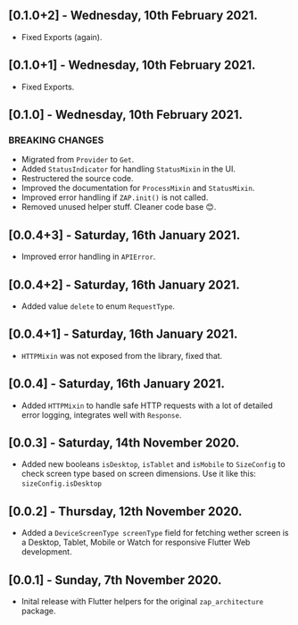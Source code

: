 ## [0.1.0+2] - Wednesday, 10th February 2021.

* Fixed Exports (again).

## [0.1.0+1] - Wednesday, 10th February 2021.

* Fixed Exports.

## [0.1.0] - Wednesday, 10th February 2021.

### BREAKING CHANGES

* Migrated from `Provider` to `Get`.
* Added `StatusIndicator` for handling `StatusMixin` in the UI.
* Restructered the source code.
* Improved the documentation for `ProcessMixin` and `StatusMixin`.
* Improved error handling if `ZAP.init()` is not called.
* Removed unused helper stuff. Cleaner code base 😊.

## [0.0.4+3] - Saturday, 16th January 2021.

* Improved error handling in `APIError`.

## [0.0.4+2] - Saturday, 16th January 2021.

* Added value `delete` to enum `RequestType`.

## [0.0.4+1] - Saturday, 16th January 2021.

* `HTTPMixin` was not exposed from the library, fixed that.


## [0.0.4] - Saturday, 16th January 2021.

* Added `HTTPMixin` to handle safe HTTP requests with a lot of detailed error logging, integrates well with   `Response`.


## [0.0.3] - Saturday, 14th November 2020.

* Added new booleans `isDesktop`, `isTablet` and `isMobile` to `SizeConfig` to check screen type based on screen dimensions. 
  Use it like this: `sizeConfig.isDesktop`


## [0.0.2] - Thursday, 12th November 2020.

* Added a `DeviceScreenType screenType` field for fetching wether screen is a Desktop, Tablet, Mobile or Watch for responsive Flutter Web development.

## [0.0.1] - Sunday, 7th November 2020.

* Inital release with Flutter helpers for the original `zap_architecture` package.

